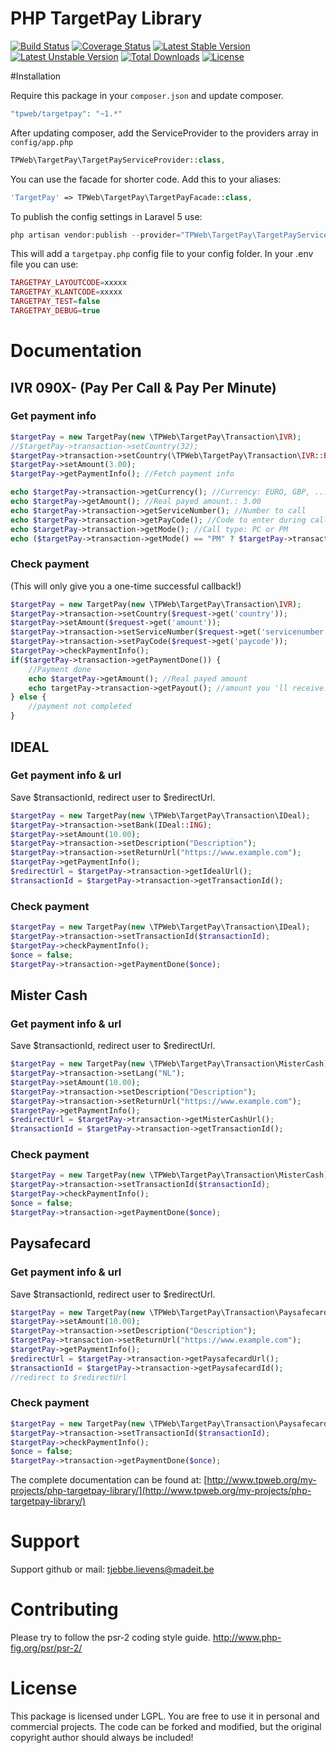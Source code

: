 # PHP TargetPay Library
[![Build Status](https://travis-ci.org/TPWeb/targetpay.svg?branch=master)](https://travis-ci.org/TPWeb/targetpay)
[![Coverage Status](https://coveralls.io/repos/github/TPWeb/targetpay/badge.svg?branch=master)](https://coveralls.io/github/TPWeb/targetpay?branch=master)
[![Latest Stable Version](https://poser.pugx.org/tpweb/targetpay/v/stable.svg)](https://packagist.org/packages/tpweb/targetpay)
[![Latest Unstable Version](https://poser.pugx.org/tpweb/targetpay/v/unstable.svg)](https://packagist.org/packages/tpweb/targetpay)
[![Total Downloads](https://poser.pugx.org/tpweb/targetpay/d/total.svg)](https://packagist.org/packages/tpweb/targetpay)
[![License](https://poser.pugx.org/tpweb/targetpay/license.svg)](https://packagist.org/packages/tpweb/targetpay)

#Installation

Require this package in your `composer.json` and update composer.

```php
"tpweb/targetpay": "~1.*"
```

After updating composer, add the ServiceProvider to the providers array in `config/app.php`

```php
TPWeb\TargetPay\TargetPayServiceProvider::class,
```

You can use the facade for shorter code. Add this to your aliases:

```php
'TargetPay' => TPWeb\TargetPay\TargetPayFacade::class,
```

To publish the config settings in Laravel 5 use:

```php
php artisan vendor:publish --provider="TPWeb\TargetPay\TargetPayServiceProvider"
```

This will add a `targetpay.php` config file to your config folder. In your .env file you can use:
```php
TARGETPAY_LAYOUTCODE=xxxxx
TARGETPAY_KLANTCODE=xxxxx
TARGETPAY_TEST=false
TARGETPAY_DEBUG=true
```

# Documentation
## IVR 090X- (Pay Per Call & Pay Per Minute)
### Get payment info
```php
$targetPay = new TargetPay(new \TPWeb\TargetPay\Transaction\IVR);
//$targetPay->transaction->setCountry(32);
$targetPay->transaction->setCountry(\TPWeb\TargetPay\Transaction\IVR::BELGIUM);
$targetPay->setAmount(3.00);
$targetPay->getPaymentInfo(); //Fetch payment info

echo $targetPay->transaction->getCurrency(); //Currency: EURO, GBP, ...
echo $targetPay->getAmount(); //Real payed amount.: 3.00
echo $targetPay->transaction->getServiceNumber(); //Number to call
echo $targetPay->transaction->getPayCode(); //Code to enter during call
echo $targetPay->transaction->getMode(); //Call type: PC or PM
echo ($targetPay->transaction->getMode() == "PM" ? $targetPay->transaction->getDuration() . "s" : ""); //duration in seconds
```
### Check payment
(This will only give you a one-time successful callback!)
```php
$targetPay = new TargetPay(new \TPWeb\TargetPay\Transaction\IVR);
$targetPay->transaction->setCountry($request->get('country'));
$targetPay->setAmount($request->get('amount'));
$targetPay->transaction->setServiceNumber($request->get('servicenumber'));
$targetPay->transaction->setPayCode($request->get('paycode'));
$targetPay->checkPaymentInfo();
if($targetPay->transaction->getPaymentDone()) {
    //Payment done
    echo $targetPay->getAmount(); //Real payed amount
    echo targetPay->transaction->getPayout(); //amount you 'll receive.
} else {
    //payment not completed
}
```

## IDEAL
### Get payment info & url
Save $transactionId, redirect user to $redirectUrl.
```php
$targetPay = new TargetPay(new \TPWeb\TargetPay\Transaction\IDeal);
$targetPay->transaction->setBank(IDeal::ING);
$targetPay->setAmount(10.00);
$targetPay->transaction->setDescription("Description");
$targetPay->transaction->setReturnUrl("https://www.example.com");
$targetPay->getPaymentInfo();
$redirectUrl = $targetPay->transaction->getIdealUrl();
$transactionId = $targetPay->transaction->getTransactionId();
```

### Check payment 
```php
$targetPay = new TargetPay(new \TPWeb\TargetPay\Transaction\IDeal);
$targetPay->transaction->setTransactionId($transactionId);
$targetPay->checkPaymentInfo();
$once = false;
$targetPay->transaction->getPaymentDone($once);
```    

## Mister Cash
### Get payment info & url
Save $transactionId, redirect user to $redirectUrl.
```php
$targetPay = new TargetPay(new \TPWeb\TargetPay\Transaction\MisterCash);
$targetPay->transaction->setLang("NL");
$targetPay->setAmount(10.00);
$targetPay->transaction->setDescription("Description");
$targetPay->transaction->setReturnUrl("https://www.example.com");
$targetPay->getPaymentInfo();
$redirectUrl = $targetPay->transaction->getMisterCashUrl();
$transactionId = $targetPay->transaction->getTransactionId();
```

### Check payment 
```php
$targetPay = new TargetPay(new \TPWeb\TargetPay\Transaction\MisterCash);
$targetPay->transaction->setTransactionId($transactionId);
$targetPay->checkPaymentInfo();
$once = false;
$targetPay->transaction->getPaymentDone($once);
```    

## Paysafecard
### Get payment info & url
Save $transactionId, redirect user to $redirectUrl.
```php
$targetPay = new TargetPay(new \TPWeb\TargetPay\Transaction\Paysafecard);
$targetPay->setAmount(10.00);
$targetPay->transaction->setDescription("Description");
$targetPay->transaction->setReturnUrl("https://www.example.com");
$targetPay->getPaymentInfo();
$redirectUrl = $targetPay->transaction->getPaysafecardUrl();
$transactionId = $targetPay->transaction->getPaysafecardId();
//redirect to $redirectUrl
```

### Check payment 
```php
$targetPay = new TargetPay(new \TPWeb\TargetPay\Transaction\Paysafecard);
$targetPay->transaction->setTransactionId($transactionId);
$targetPay->checkPaymentInfo();
$once = false;
$targetPay->transaction->getPaymentDone($once);
```    

The complete documentation can be found at: [http://www.tpweb.org/my-projects/php-targetpay-library/](http://www.tpweb.org/my-projects/php-targetpay-library/)

# Support

Support github or mail: tjebbe.lievens@madeit.be

# Contributing

Please try to follow the psr-2 coding style guide. http://www.php-fig.org/psr/psr-2/

# License

This package is licensed under LGPL. You are free to use it in personal and commercial projects. The code can be forked and modified, but the original copyright author should always be included!